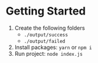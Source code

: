 # Getting Started

1. Create the following folders
   - `./output/success`
   - `./output/failed`
2. Install packages: `yarn` or `npm i`
3. Run project: `node index.js`

